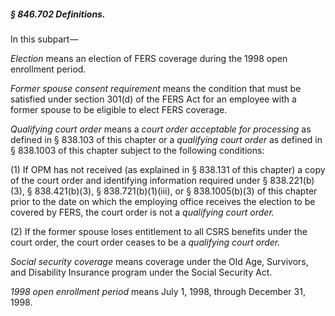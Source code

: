##### § 846.702 Definitions. #####

In this subpart—

*Election* means an election of FERS coverage during the 1998 open enrollment period.

*Former spouse consent requirement* means the condition that must be satisfied under section 301(d) of the FERS Act for an employee with a former spouse to be eligible to elect FERS coverage.

*Qualifying court order* means a *court order acceptable for processing* as defined in § 838.103 of this chapter or a *qualifying court order* as defined in § 838.1003 of this chapter subject to the following conditions:

(1) If OPM has not received (as explained in § 838.131 of this chapter) a copy of the court order and identifying information required under § 838.221(b)(3), § 838.421(b)(3), § 838.721(b)(1)(iii), or § 838.1005(b)(3) of this chapter prior to the date on which the employing office receives the election to be covered by FERS, the court order is not a *qualifying court order.*

(2) If the former spouse loses entitlement to all CSRS benefits under the court order, the court order ceases to be a *qualifying court order.*

*Social security coverage* means coverage under the Old Age, Survivors, and Disability Insurance program under the Social Security Act.

*1998 open enrollment period* means July 1, 1998, through December 31, 1998.
